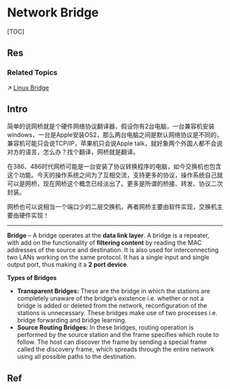 # Network Bridge

[TOC]



## Res
### Related Topics
↗ [Linux Bridge](../../../../👰🏻‍♂️%20Network%20Virtualization/📌%20NV%20Implementations/Virtual%20Link%20Layer/Virtual%20Bridge/Linux%20Bridge.md)



## Intro
简单的说网桥就是个硬件网络协议翻译器，假设你有2台电脑，一台兼容机安装windows，一台是Apple安装OS2，那么两台电脑之间是默认网络协议是不同的，兼容机可能只会说TCP/IP，苹果机只会说Apple talk，就好象两个外国人都不会说对方的语言，怎么办？找个翻译，网桥就是翻译。

在386、486时代网桥可能是一台安装了协议转换程序的电脑，如今交换机也包含这个功能。今天的操作系统之间为了互相交流，支持更多的协议，操作系统自己就可以是网桥，现在网桥这个概念已经淡出了。更多是所谓的桥接、转发、协议二次封装。

网桥也可以说相当一个端口少的二层交换机，再者网桥主要由软件实现，交换机主要由硬件实现！

---
**Bridge** – A bridge operates at the **data link layer**. A bridge is a repeater, with add on the functionality of **filtering content** by reading the MAC addresses of the source and destination. It is also used for interconnecting two LANs working on the same protocol. It has a single input and single output port, thus making it a **2 port device**.

**Types of Bridges** 
- **Transparent Bridges:** These are the bridge in which the stations are completely unaware of the bridge’s existence i.e. whether or not a bridge is added or deleted from the network, reconfiguration of the stations is unnecessary. These bridges make use of two processes i.e. bridge forwarding and bridge learning.
- **Source Routing Bridges:** In these bridges, routing operation is performed by the source station and the frame specifies which route to follow. The host can discover the frame by sending a special frame called the discovery frame, which spreads through the entire network using all possible paths to the destination.



## Ref

